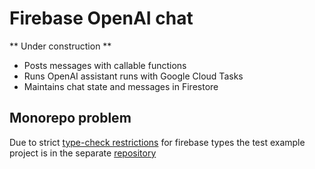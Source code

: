 # Firebase OpenAI chat

** Under construction **

- Posts messages with callable functions
- Runs OpenAI assistant runs with Google Cloud Tasks
- Maintains chat state and messages in Firestore

## Monorepo problem
Due to strict [type-check restrictions](https://github.com/googleapis/nodejs-firestore/issues/760) for 
firebase types the test example project is in the separate [repository](https://github.com/motorro/firebase-openai-chat-project)
